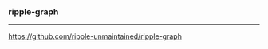 ### ripple-graph
---
https://github.com/ripple-unmaintained/ripple-graph

```
```

```
```

```
```


